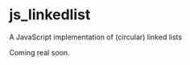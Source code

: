 js_linkedlist
=============

A JavaScript implementation of (circular) linked lists

Coming real soon.
